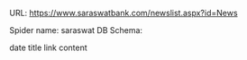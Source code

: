 URL: https://www.saraswatbank.com/newslist.aspx?id=News

Spider name: saraswat
DB Schema:

date
title
link
content
